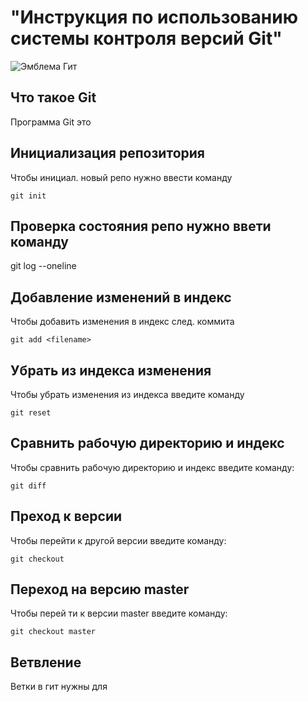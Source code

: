 # **"Инструкция по использованию системы контроля версий Git"** #
![Эмблема Гит](dragon.png)

## Что такое Git

Программа Git  это

## Инициализация репозитория ##

Чтобы инициал. новый репо нужно ввести команду

    git init

## Проверка состояния репо нужно ввети команду ##

git log --oneline

## Добавление изменений в индекс ##

Чтобы добавить изменения в индекс след. коммита

    git add <filename>

## Убрать из индекса изменения ##

Чтобы убрать изменения из индекса введите команду

    git reset

## Сравнить рабочую директорию и индекс ##

Чтобы сравнить рабочую директорию и индекс введите команду:

    git diff

## Преход к версии 

Чтобы перейти к другой версии введите команду:

    git checkout

## Переход на версию master

Чтобы перей ти к версии master введите команду:

    git checkout master

## Ветвление

Ветки в гит нужны для 



